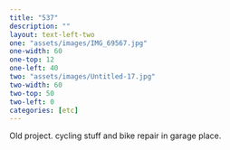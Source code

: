 ```yaml
---
title: "537"
description: ""
layout: text-left-two
one: "assets/images/IMG_69567.jpg"
one-width: 60
one-top: 12
one-left: 40
two: "assets/images/Untitled-17.jpg"
two-width: 60
two-top: 50
two-left: 0
categories: [etc]
---
```


Old project. cycling stuff and bike repair in garage place.